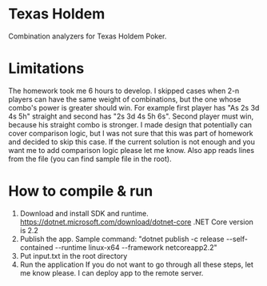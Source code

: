 # Texas Holdem
Combination analyzers for Texas Holdem Poker.

# Limitations
The homework took me 6 hours to develop. I skipped cases when 2-n players can have the same weight of combinations, but the one whose combo's power is greater should win. For example first player has "As 2s 3d 4s 5h" straight and second has "2s 3d 4s 5h 6s". Second player must win, because his straight combo is stronger. I made design that potentially can cover comparison logic, but I was not sure that this was part of homework and decided to skip this case. If the current solution is not enough and you want me to add comparison logic please let me know.
Also app reads lines from the file (you can find sample file in the root). 

# How to compile & run
1) Download and install SDK and runtime. https://dotnet.microsoft.com/download/dotnet-core .NET Core version is 2.2
2) Publish the app. Sample command: "dotnet publish -c release --self-contained --runtime linux-x64 --framework netcoreapp2.2"
3) Put input.txt in the root directory
4) Run the application
If you do not want to go through all these steps, let me know please. I can deploy app to the remote server.
